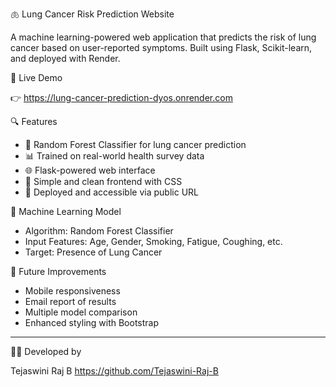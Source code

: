 🫁 Lung Cancer Risk Prediction Website

A machine learning-powered web application that predicts the risk of lung cancer based on user-reported symptoms. 
Built using Flask, Scikit-learn, and deployed with Render.


🔗 Live Demo

👉 https://lung-cancer-prediction-dyos.onrender.com



🔍 Features

- 🧠 Random Forest Classifier for lung cancer prediction  
- 📊 Trained on real-world health survey data  
- 🌐 Flask-powered web interface  
- 🎨 Simple and clean frontend with CSS  
- 🚀 Deployed and accessible via public URL  


🧠 Machine Learning Model

* Algorithm: Random Forest Classifier
* Input Features: Age, Gender, Smoking, Fatigue, Coughing, etc.
* Target: Presence of Lung Cancer


📌 Future Improvements

* Mobile responsiveness
* Email report of results
* Multiple model comparison
* Enhanced styling with Bootstrap

---

🧑‍💻 Developed by

Tejaswini Raj B
https://github.com/Tejaswini-Raj-B


